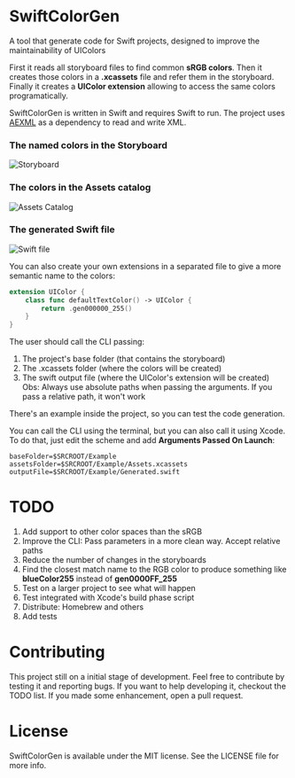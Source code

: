 # SwiftColorGen
A tool that generate code for Swift projects, designed to improve the maintainability of UIColors

First it reads all storyboard files to find common **sRGB colors**. Then it creates those colors in a **.xcassets** file and refer them in the storyboard. Finally it creates a **UIColor extension** allowing to access the same colors programatically.

SwiftColorGen is written in Swift and requires Swift to run. The project uses [AEXML](https://github.com/tadija/AEXML) as a dependency to read and write XML.

### The named colors in the Storyboard
![Storyboard](https://github.com/fernandodelrio/SwiftColorGen/raw/master/Resources/Storyboard.png)

### The colors in the Assets catalog
![Assets Catalog](https://github.com/fernandodelrio/SwiftColorGen/raw/master/Resources/Assets.png)

### The generated Swift file
![Swift file](https://github.com/fernandodelrio/SwiftColorGen/raw/master/Resources/Swift.png)

You can also create your own extensions in a separated file to give a more semantic name to the colors:

```swift
extension UIColor {
    class func defaultTextColor() -> UIColor {
        return .gen000000_255()
    }
}
```

The user should call the CLI passing:
1. The project's base folder (that contains the storyboard)
2. The .xcassets folder (where the colors will be created)
3. The swift output file (where the UIColor's extension will be
 created)
Obs: Always use absolute paths when passing the arguments. If you pass a relative path, it won't work

There's an example inside the project, so you can test the code generation.

You can call the CLI using the terminal, but you can also call it using Xcode. To do that, just edit the scheme and add **Arguments Passed On Launch**:
```
baseFolder=$SRCROOT/Example
assetsFolder=$SRCROOT/Example/Assets.xcassets
outputFile=$SRCROOT/Example/Generated.swift
```

# TODO
1. Add support to other color spaces than the sRGB
2. Improve the CLI: Pass parameters in a more clean way. Accept relative paths
3. Reduce the number of changes in the storyboards
4. Find the closest match name to the RGB color to produce something like **blueColor255** instead of **gen0000FF_255**
5. Test on a larger project to see what will happen
6. Test integrated with Xcode's build phase script
7. Distribute: Homebrew and others
8. Add tests


# Contributing
This project still on a initial stage of development. Feel free to contribute by testing it and reporting bugs. If you want to help developing it, checkout the TODO list. If you made some enhancement, open a pull request.

# License
SwiftColorGen is available under the MIT license. See the LICENSE file for more info.
